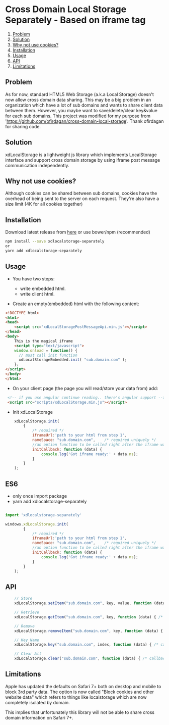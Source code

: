 Cross Domain Local Storage Separately - Based on iframe tag
==========================

1. [Problem](#problem)
2. [Solution](#solution)
3. [Why not use cookies?](#why-not-use-cookies)
4. [Installation](#installation)
5. [Usage](#usage)
6. [API](#api)
7. [Limitations](#limitations)


## Problem

As for now, standard HTML5 Web Storage (a.k.a Local Storage) doesn't now allow cross domain data sharing.
This may be a big problem in an organization which have a lot of sub domains and wants to share client data between them. However, you maybe want to save/delete/clear key&value for each sub domains. This project was modified for my purpose from 'https://github.com/ofirdagan/cross-domain-local-storage'. Thank ofirdagan for sharing code.

## Solution

xdLocalStorage is a lightweight js library which implements LocalStorage interface and support cross domain storage by using iframe post message communication independently.

## Why not use cookies?

Although cookies can be shared between sub domains, cookies have the overhead of being sent to the server on each request.
They're also have a size limit (4K for all cookies together)

## Installation

Download latest release from [here](https://github.com/fantajeon/cross-domain-local-storage-separately/dist) or use bower/npm (recommended)
```sh
npm install --save xdlocalstorage-separately
or
yarn add xdlocalstorage-separately
```

## Usage

- You have two steps: 
  - write embedded html.
  - write client html.

- Create an empty(embedded) html with the following content:

```html
<!DOCTYPE html>
<html>
<head>
    <script src="xdLocalStoragePostMessageApi.min.js"></script>
</head>
<body>
    This is the magical iframe
    <script type="text/javascript">
    window.onload = function() {
      // must call init function
      xdLocalStorageEmbedded.init( "sub.domain.com" );
    };
</script>
</body>
</html>
```

- On your client page (the page you will read/store your data from) add:

```html
 <!-- if you use angular continue reading.. there's angular support -->
 <script src="scripts/xdLocalStorage.min.js"></script>
```

- Init xdLocalStorage

```js
    xdLocalStorage.init(
        {
            /* required */
            iframeUrl:'path to your html from step 1',
            nameSpace: "sub.domain.com",    /* required uniquely */
            //an option function to be called right after the iframe was loaded and ready for action
            initCallback: function (data) {
                console.log('Got iframe ready:' + data.ns);
            }
        }
    );
```
## ES6
- only once import package
- yarn add xdlocalstorage-separately

``` js

import 'xdlocalstorage-separately'

windows.xdLocalStorage.init(
        {
            /* required */
            iframeUrl:'path to your html from step 1',
            nameSpace: "sub.domain.com",    /* required uniquely */
            //an option function to be called right after the iframe was loaded and ready for action
            initCallback: function (data) {
                console.log('Got iframe ready:' + data.ns);
            }
        }
    );
```
## API

```js
    // Store
    xdLocalStorage.setItem("sub.domain.com", key, value, function (data) { /* callback */ });

    // Retrieve
    xdLocalStorage.getItem("sub.domain.com", key, function (data) { /* callback */ });

    // Remove
    xdLocalStorage.removeItem("sub.domain.com", key, function (data) { /* callback */ });

    // Key Name
    xdLocalStorage.key("sub.domain.com", index, function (data) { /* callback */ });

    // Clear All
    xdLocalStorage.clear("sub.domain.com", function (data) { /* callback */ });
```

## Limitations

Apple has updated the defaults on Safari 7+ both on desktop and mobile to block 3rd party data. The option is now called "Block cookies and other website data" which refers to things like localstorage which are now completely isolated by domain.

This implies that unfortunately this library will not be able to share cross domain information on Safari 7+. 
